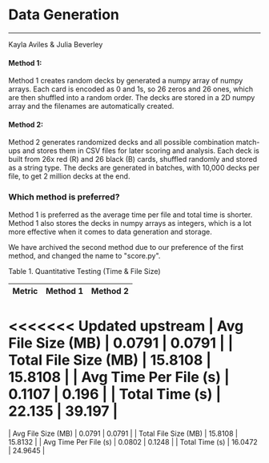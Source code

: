 # Data Generation
---
Kayla Aviles & Julia Beverley


#### Method 1:
Method 1 creates random decks by generated a numpy array of numpy arrays. Each card is encoded as 0 and 1s, so 26 zeros and 26 ones, which are then shuffled into a random order. The decks are stored in a 2D numpy array and the filenames are automatically created.


#### Method 2:
Method 2 generates randomized decks and all possible combination match-ups and stores them in CSV files for later scoring and analysis. Each deck is built from 26x red (R) and 26 black (B) cards, shuffled randomly and stored as a string type. The decks are generated in batches, with 10,000 decks per file, to get 2 million decks at the end. 


### Which method is preferred?
Method 1 is preferred as the average time per file and total time is shorter. Method 1 also stores the decks in numpy arrays as integers, which is a lot more effective when it comes to data generation and storage. 

We have archived the second method due to our preference of the first method, and changed the name to "score.py".


Table 1. Quantitative Testing (Time & File Size)

| Metric                | Method 1 | Method 2 |
| --------------------- | -------- | -------- |
<<<<<<< Updated upstream
| Avg File Size (MB)    |  0.0791  | 0.0791   | 
| Total File Size (MB)  | 15.8108  | 15.8108  |
| Avg Time Per File (s) |  0.1107  |  0.196   |
| Total Time (s)        | 22.135   |  39.197  |
=======
| Avg File Size (MB)    | 0.0791   | 0.0791   |
| Total File Size (MB)  | 15.8108  | 15.8132  |
| Avg Time Per File (s) | 0.0802   | 0.1248   |
| Total Time (s)        | 16.0472  | 24.9645  |
